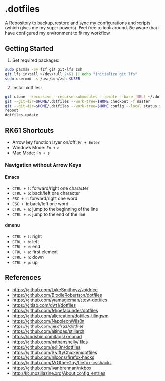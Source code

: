 # .dotfiles

A Repository to backup, restore and sync my configurations and scripts (which gives me my super powers). Feel free to look around. Be aware that I have configured my environment to fit my workflow.

## Getting Started

1. Set required packages:

```bash
sudo pacman -Sy fzf git git-lfs zsh
git lfs install >/dev/null 2>&1 || echo "initialize git lfs"
sudo usermod -s /usr/bin/zsh $USER
```

2. Install dotfiles:

```bash
git clone --recursive --recurse-submodules --remote --bare [URL] ~/.dotfiles
git --git-dir=$HOME/.dotfiles --work-tree=$HOME checkout -f master
git --git-dir=$HOME/.dotfiles --work-tree=$HOME config --local status.showUntrackedFiles no
reboot
dotfiles-update
```

## RK61 Shortcuts

- Arrow key function layer on/off: `Fn + Enter`
- Windows Mode: `Fn + a`
- Mac Mode: `Fn + s`

### Navigation without Arrow Keys

#### Emacs

- `CTRL + f`: forward/right one character
- `CTRL + b`: back/left one character
- `ESC + f`: forward/right one word
- `ESC + b`: back/left one word
- `CTRL + a`: jump to the beginning of the line
- `CTRL + e`: jump to the end of the line

#### dmenu

- `CTRL + f`: right
- `CTRL + b`: left
- `CTRL + e`: end
- `CTRL + a`: first element
- `CTRL + n`: down
- `CTRL + p`: up

## References

- https://github.com/LukeSmithxyz/voidrice <br>
- https://github.com/BrodieRobertson/dotfiles <br>
- https://github.com/yramagicman/stow-dotfiles <br>
- https://gitlab.com/dwt1/dotfiles <br>
- https://github.com/felipefacundes/dotfiles <br>
- https://github.com/altercation/dotfiles-tilingwm <br>
- https://github.com/NapoleonWils0n <br>
- https://github.com/jessfraz/dotfiles <br>
- https://github.com/altindas/stillarch <br>
- https://pbrisbin.com/tags/xmonad <br>
- https://github.com/nathanshelly/.files <br>
- https://github.com/eoli3n/dotfiles <br>
- https://github.com/SwiftyChicken/dotfiles <br>
- https://github.com/nilcons/firefox-hacks <br>
- https://github.com/MrOtherGuy/firefox-csshacks <br>
- https://github.com/ivanbrennan/nixbox <br>
- http://kb.mozillazine.org/About:config_entries <br>
